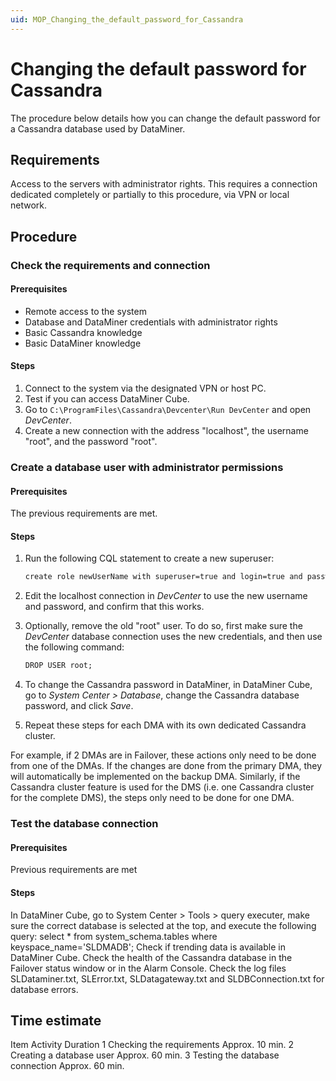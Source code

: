 ```yaml
---
uid: MOP_Changing_the_default_password_for_Cassandra
---
```


# Changing the default password for Cassandra

The procedure below details how you can change the default password for a Cassandra database used by DataMiner.

## Requirements

Access to the servers with administrator rights. This requires a connection dedicated completely or partially to this procedure, via VPN or local network.

## Procedure

### Check the requirements and connection

#### Prerequisites

- Remote access to the system
- Database and DataMiner credentials with administrator rights
- Basic Cassandra knowledge
- Basic DataMiner knowledge

#### Steps

1. Connect to the system via the designated VPN or host PC.
1. Test if you can access DataMiner Cube.
1. Go to `C:\ProgramFiles\Cassandra\Devcenter\Run DevCenter` and open *DevCenter*.
1. Create a new connection with the address "localhost", the username "root", and the password "root".

### Create a database user with administrator permissions

#### Prerequisites

The previous requirements are met.

#### Steps

1. Run the following CQL statement to create a new superuser:

    ```txt
    create role newUserName with superuser=true and login=true and password='newUserPassword’;
    ```

1. Edit the localhost connection in *DevCenter* to use the new username and password, and confirm that this works.

1. Optionally, remove the old "root" user. To do so, first make sure the *DevCenter* database connection uses the new credentials, and then use the following command:

    ```txt
    DROP USER root;
    ```

1. To change the Cassandra password in DataMiner, in DataMiner Cube, go to *System Center > Database*, change the Cassandra database password, and click *Save*.

1. Repeat these steps for each DMA with its own dedicated Cassandra cluster.

For example, if 2 DMAs are in Failover, these actions only need to be done from one of the DMAs. If the changes are done from the primary DMA, they will automatically be implemented on the backup DMA. Similarly, if the Cassandra cluster feature is used for the DMS (i.e. one Cassandra cluster for the complete DMS), the steps only need to be done for one DMA.

### Test the database connection

#### Prerequisites

Previous requirements are met

#### Steps

In DataMiner Cube, go to System Center > Tools > query executer, make sure the correct database is selected at the top, and execute the following query:
select * from system_schema.tables where keyspace_name='SLDMADB';
Check if trending data is available in DataMiner Cube.
Check the health of the Cassandra database in the Failover status window or in the Alarm Console.
Check the log files SLDataminer.txt, SLError.txt, SLDatagateway.txt and SLDBConnection.txt for database errors.

## Time estimate

Item	Activity	Duration
1	Checking the requirements	Approx. 10 min.
2	Creating a database user	Approx. 60 min.
3	Testing the database connection	Approx. 60 min.
